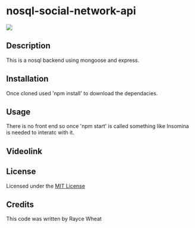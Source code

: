 # nosql-social-network-api
![](https://img.shields.io/badge/license-MIT-blue)

## Description 
This is a nosql backend using mongoose and express. 

## Installation
Once cloned used 'npm install' to download the dependacies.

## Usage
There is no front end so once 'npm start' is called something like Insomina is needed to interatc with it.

## Videolink

## License
Licensed under the [MIT License](LICENSE)

## Credits 
This code was written by Rayce Wheat